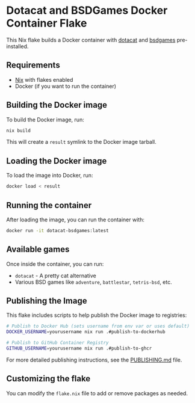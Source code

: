 # Dotacat and BSDGames Docker Container Flake

This Nix flake builds a Docker container with [dotacat](https://github.com/nekowinston/dotacat) and [bsdgames](https://wiki.linuxquestions.org/wiki/BSD_games) pre-installed.

## Requirements

- [Nix](https://nixos.org/) with flakes enabled
- Docker (if you want to run the container)

## Building the Docker image

To build the Docker image, run:

```bash
nix build
```

This will create a `result` symlink to the Docker image tarball.

## Loading the Docker image

To load the image into Docker, run:

```bash
docker load < result
```

## Running the container

After loading the image, you can run the container with:

```bash
docker run -it dotacat-bsdgames:latest
```

## Available games

Once inside the container, you can run:

- `dotacat` - A pretty cat alternative
- Various BSD games like `adventure`, `battlestar`, `tetris-bsd`, etc.

## Publishing the Image

This flake includes scripts to help publish the Docker image to registries:

```bash
# Publish to Docker Hub (sets username from env var or uses default)
DOCKER_USERNAME=yourusername nix run .#publish-to-dockerhub

# Publish to GitHub Container Registry 
GITHUB_USERNAME=yourusername nix run .#publish-to-ghcr
```

For more detailed publishing instructions, see the [PUBLISHING.md](PUBLISHING.md) file.

## Customizing the flake

You can modify the `flake.nix` file to add or remove packages as needed.